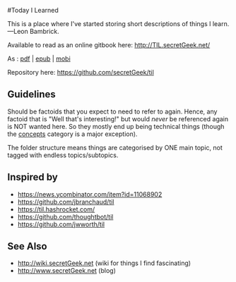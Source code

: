 #Today I Learned



This is a place where I've started storing short descriptions of things I learn.
<br />&mdash;Leon Bambrick.




Available to read as an online gitbook here: http://TIL.secretGeek.net/

As : [pdf](https://www.gitbook.com/download/pdf/book/secretgeek/til) |  [epub](https://www.gitbook.com/download/epub/book/secretgeek/til) | [mobi](https://www.gitbook.com/download/mobi/book/secretgeek/til)

Repository here: https://github.com/secretGeek/til


## Guidelines

Should be factoids that you expect to need to refer to again. Hence, any factoid that is "Well that's interesting!" but would *never* be referenced again is NOT wanted here. So they mostly end up being technical things (though the [concepts](concepts/01_summary.md) category is a major exception).

The folder structure means things are categorised by ONE main topic, not tagged with endless topics/subtopics.


## Inspired by 

 * https://news.ycombinator.com/item?id=11068902
 * https://github.com/jbranchaud/til
 * https://til.hashrocket.com/
 * https://github.com/thoughtbot/til
 * https://github.com/jwworth/til

## See Also

 * http://wiki.secretGeek.net (wiki for things I find fascinating)
 * http://www.secretGeek.net (blog)
